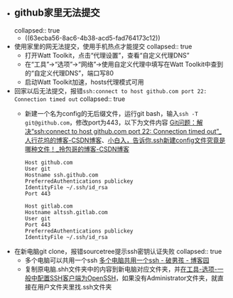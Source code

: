 - ## github家里无法提交
  collapsed:: true
	- ((63ecba56-8ac6-4b38-acd5-fad764173c12))
- 使用家里的网无法提交，使用手机热点才能提交
  collapsed:: true
	- 打开Watt Toolkit，点击“代理设置”，查看“自定义代理DNS”
	- 在“工具”->“选项”->“网络”->使用自定义代理中填写在Watt Toolkit中查到的“自定义代理DNS”，端口写80
	- 启动Watt Toolkit加速，hosts代理模式可用
- 回家以后无法提交，报错`ssh:connect to host github.com port 22: Connection timed out`
  collapsed:: true
	- 新建一个名为config的无后缀文件，运行git bash，输入`ssh -T git@github.com`，修改port为443，以下为文件内容 [Git问题：解决“ssh:connect to host github.com port 22: Connection timed out”_人行花坞的博客-CSDN博客](https://blog.csdn.net/weixin_45637036/article/details/106560217)、[小白入，告诉你.ssh新建config文件究竟是哪种文件！_拎包哥的博客-CSDN博客](https://blog.csdn.net/qq_39866407/article/details/108959723)
	  
	  ``` 
	  Host github.com
	  User git
	  Hostname ssh.github.com
	  PreferredAuthentications publickey
	  IdentityFile ~/.ssh/id_rsa
	  Port 443
	  
	  Host gitlab.com
	  Hostname altssh.gitlab.com
	  User git
	  Port 443
	  PreferredAuthentications publickey
	  IdentityFile ~/.ssh/id_rsa
	  ```
- 在新电脑git clone，报错sourcetree提示ssh密钥认证失败
  collapsed:: true
	- 多个电脑可以共用一个ssh [多个电脑共用一个ssh - 破男孩 - 博客园](https://www.cnblogs.com/ayseeing/p/4646292.html)
	- 复制原电脑.shh文件夹中的内容到新电脑对应文件夹，并[在工具-选项-一般中配置SSH客户端为OpenSSH](https://blog.csdn.net/weixin_34117211/article/details/88737231)，如果没有Administrator文件夹，就直接在用户文件夹里找.ssh文件夹
